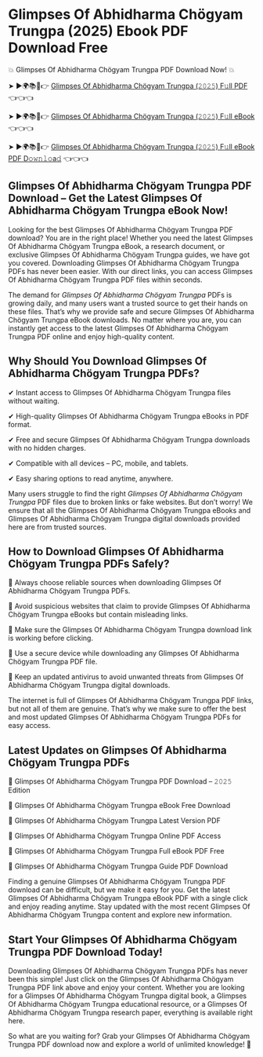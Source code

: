 # Glimpses Of Abhidharma Chögyam Trungpa (2025) Ebook PDF Download Free

💥 Glimpses Of Abhidharma Chögyam Trungpa PDF Download Now! 💥

➤ ►🌍📚📱👉 [Glimpses Of Abhidharma Chögyam Trungpa (𝟸𝟶𝟸𝟻) F𝚞ll PDF](https://getpdf.xyz/glimpses-of-abhidharma-chögyam-trungpa) 👈👈👈


➤ ►🌍📚📱👉 [Glimpses Of Abhidharma Chögyam Trungpa (𝟸𝟶𝟸𝟻) F𝚞ll eBook](https://getpdf.xyz/glimpses-of-abhidharma-chögyam-trungpa) 👈👈👈


➤ ►🌍📚📱👉 [Glimpses Of Abhidharma Chögyam Trungpa (𝟸𝟶𝟸𝟻) F𝚞ll eBook PDF D𝚘𝚠𝚗𝚕𝚘a𝚍](https://getpdf.xyz/glimpses-of-abhidharma-chögyam-trungpa) 👈👈👈


## Glimpses Of Abhidharma Chögyam Trungpa PDF Download – Get the Latest Glimpses Of Abhidharma Chögyam Trungpa eBook Now!

Looking for the best Glimpses Of Abhidharma Chögyam Trungpa PDF download? You are in the right place! Whether you need the latest Glimpses Of Abhidharma Chögyam Trungpa eBook, a research document, or exclusive Glimpses Of Abhidharma Chögyam Trungpa guides, we have got you covered. Downloading Glimpses Of Abhidharma Chögyam Trungpa PDFs has never been easier. With our direct links, you can access Glimpses Of Abhidharma Chögyam Trungpa PDF files within seconds.

The demand for *Glimpses Of Abhidharma Chögyam Trungpa* PDFs is growing daily, and many users want a trusted source to get their hands on these files. That’s why we provide safe and secure Glimpses Of Abhidharma Chögyam Trungpa eBook downloads. No matter where you are, you can instantly get access to the latest Glimpses Of Abhidharma Chögyam Trungpa PDF online and enjoy high-quality content.

## Why Should You Download Glimpses Of Abhidharma Chögyam Trungpa PDFs?

✔ Instant access to Glimpses Of Abhidharma Chögyam Trungpa files without waiting.

✔ High-quality Glimpses Of Abhidharma Chögyam Trungpa eBooks in PDF format.

✔ Free and secure Glimpses Of Abhidharma Chögyam Trungpa downloads with no hidden charges.

✔ Compatible with all devices – PC, mobile, and tablets.

✔ Easy sharing options to read anytime, anywhere.

Many users struggle to find the right *Glimpses Of Abhidharma Chögyam Trungpa* PDF files due to broken links or fake websites. But don’t worry! We ensure that all the Glimpses Of Abhidharma Chögyam Trungpa eBooks and Glimpses Of Abhidharma Chögyam Trungpa digital downloads provided here are from trusted sources.

## How to Download Glimpses Of Abhidharma Chögyam Trungpa PDFs Safely?

📌 Always choose reliable sources when downloading Glimpses Of Abhidharma Chögyam Trungpa PDFs.

📌 Avoid suspicious websites that claim to provide Glimpses Of Abhidharma Chögyam Trungpa eBooks but contain misleading links.

📌 Make sure the Glimpses Of Abhidharma Chögyam Trungpa download link is working before clicking.

📌 Use a secure device while downloading any Glimpses Of Abhidharma Chögyam Trungpa PDF file.

📌 Keep an updated antivirus to avoid unwanted threats from Glimpses Of Abhidharma Chögyam Trungpa digital downloads.

The internet is full of Glimpses Of Abhidharma Chögyam Trungpa PDF links, but not all of them are genuine. That’s why we make sure to offer the best and most updated Glimpses Of Abhidharma Chögyam Trungpa PDFs for easy access.

## Latest Updates on Glimpses Of Abhidharma Chögyam Trungpa PDFs

🔹 Glimpses Of Abhidharma Chögyam Trungpa PDF Download – 𝟸𝟶𝟸𝟻 Edition

🔹 Glimpses Of Abhidharma Chögyam Trungpa eBook Free Download

🔹 Glimpses Of Abhidharma Chögyam Trungpa Latest Version PDF

🔹 Glimpses Of Abhidharma Chögyam Trungpa Online PDF Access

🔹 Glimpses Of Abhidharma Chögyam Trungpa Full eBook PDF Free

🔹 Glimpses Of Abhidharma Chögyam Trungpa Guide PDF Download

Finding a genuine Glimpses Of Abhidharma Chögyam Trungpa PDF download can be difficult, but we make it easy for you. Get the latest Glimpses Of Abhidharma Chögyam Trungpa eBook PDF with a single click and enjoy reading anytime. Stay updated with the most recent Glimpses Of Abhidharma Chögyam Trungpa content and explore new information.

## Start Your Glimpses Of Abhidharma Chögyam Trungpa PDF Download Today!

Downloading Glimpses Of Abhidharma Chögyam Trungpa PDFs has never been this simple! Just click on the Glimpses Of Abhidharma Chögyam Trungpa PDF link above and enjoy your content. Whether you are looking for a Glimpses Of Abhidharma Chögyam Trungpa digital book, a Glimpses Of Abhidharma Chögyam Trungpa educational resource, or a Glimpses Of Abhidharma Chögyam Trungpa research paper, everything is available right here.

So what are you waiting for? Grab your Glimpses Of Abhidharma Chögyam Trungpa PDF download now and explore a world of unlimited knowledge! 🚀